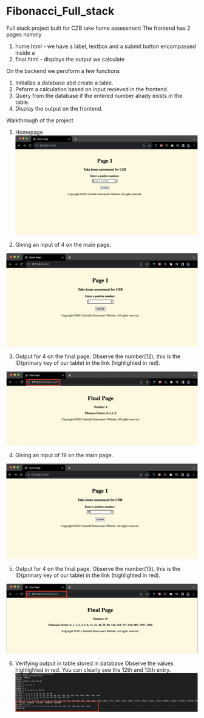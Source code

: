 # Fibonacci_Full_stack
Full stack project built for CZB take home assessment
The frontend has 2 pages namely
1. home.html - we have a label, textbox and a submit button encompassed inside a
2. final.html -  displays the output we calculate

On the backend we peroform a few functions
1. Initialize a database abd create a table.
2. Peform a calculation based on input recieved in the frontend.
3. Query from the database if the entered number alrady exists in the table.
4. Display the output on the frontend.

Walkthrough of the project
1. Homepage
![Homepage](static/screenshots/Homepage.png)

2. Giving an input of 4 on the main page.

![User inputs 4](static/screenshots/Input_4.png)

3. Output for 4 on the final page.
Observe the number(12), this is the ID(primary key of our table) in the link (highlighted in red).

![Output for 4](static/screenshots/Output_4.png)

4. Giving an input of 19 on the main page.

![User inputs 19](static/screenshots/Input_19.png)

5. Output for 4 on the final page.
Observe the number(13), this is the ID(primary key of our table) in the link (highlighted in red).

![Output for 19](static/screenshots/Output_19.png)

6. Verifying output in table stored in database
Observe the values highlighted in red.
You can clearly see the 12th and 13th entry.
![Output in table](static/screenshots/SQLite_output.png)
